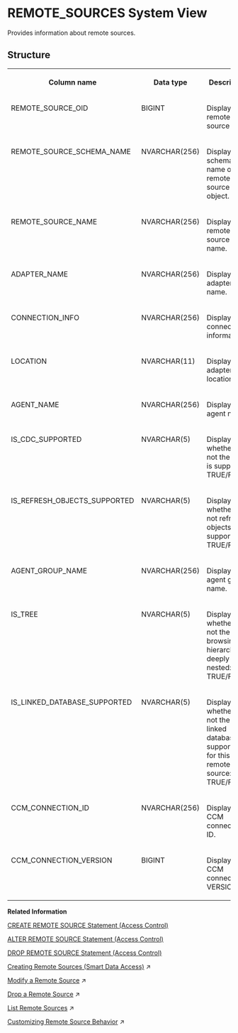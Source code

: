 <!-- loio20ccdd3975191014af6fc087f30c56da -->

# REMOTE\_SOURCES System View

Provides information about remote sources.



<a name="loio20ccdd3975191014af6fc087f30c56da___r_e_m_o_t_e__s_o_u_r_c_e_s_1struct_REMOTE_SOURCES"/>

## Structure


<table>
<tr>
<th valign="top">

Column name



</th>
<th valign="top">

Data type



</th>
<th valign="top">

Description



</th>
</tr>
<tr>
<td valign="top">

REMOTE\_SOURCE\_OID



</td>
<td valign="top">

BIGINT



</td>
<td valign="top">

Displays the remote source OID..



</td>
</tr>
<tr>
<td valign="top">

REMOTE\_SOURCE\_SCHEMA\_NAME



</td>
<td valign="top">

NVARCHAR\(256\)



</td>
<td valign="top">

Displays the schema name of the remote source object.



</td>
</tr>
<tr>
<td valign="top">

REMOTE\_SOURCE\_NAME



</td>
<td valign="top">

NVARCHAR\(256\)



</td>
<td valign="top">

Displays the remote source name.



</td>
</tr>
<tr>
<td valign="top">

ADAPTER\_NAME



</td>
<td valign="top">

NVARCHAR\(256\)



</td>
<td valign="top">

Displays the adapter name.



</td>
</tr>
<tr>
<td valign="top">

CONNECTION\_INFO



</td>
<td valign="top">

NVARCHAR\(256\)



</td>
<td valign="top">

Displays the connection information.



</td>
</tr>
<tr>
<td valign="top">

LOCATION



</td>
<td valign="top">

NVARCHAR\(11\)



</td>
<td valign="top">

Displays the adapter location



</td>
</tr>
<tr>
<td valign="top">

AGENT\_NAME



</td>
<td valign="top">

NVARCHAR\(256\)



</td>
<td valign="top">

Displays the agent name.



</td>
</tr>
<tr>
<td valign="top">

IS\_CDC\_SUPPORTED



</td>
<td valign="top">

NVARCHAR\(5\)



</td>
<td valign="top">

Displays whether or not the CDC is supported: TRUE/FALSE.



</td>
</tr>
<tr>
<td valign="top">

IS\_REFRESH\_OBJECTS\_SUPPORTED



</td>
<td valign="top">

NVARCHAR\(5\)



</td>
<td valign="top">

Displays whether or not refresh objects is supported: TRUE/FALSE.



</td>
</tr>
<tr>
<td valign="top">

AGENT\_GROUP\_NAME



</td>
<td valign="top">

NVARCHAR\(256\)



</td>
<td valign="top">

Displays the agent group name.



</td>
</tr>
<tr>
<td valign="top">

IS\_TREE



</td>
<td valign="top">

NVARCHAR\(5\)



</td>
<td valign="top">

Displays whether or not the browsing hierarchy is deeply nested: TRUE/FALSE.



</td>
</tr>
<tr>
<td valign="top">

IS\_LINKED\_DATABASE\_SUPPORTED



</td>
<td valign="top">

NVARCHAR\(5\)



</td>
<td valign="top">

Displays whether or not the linked database is supported for this remote source: TRUE/FALSE.



</td>
</tr>
<tr>
<td valign="top">

CCM\_CONNECTION\_ID



</td>
<td valign="top">

NVARCHAR\(256\)



</td>
<td valign="top">

Displays the CCM connection ID.



</td>
</tr>
<tr>
<td valign="top">

CCM\_CONNECTION\_VERSION



</td>
<td valign="top">

BIGINT



</td>
<td valign="top">

Displays the CCM connection VERSION.



</td>
</tr>
</table>

**Related Information**  


[CREATE REMOTE SOURCE Statement \(Access Control\)](../../010-SQL-Reference/012-SQL-Statements/create-remote-source-statement-access-control-20d4834.md "Defines an external data source that can connect to the SAP HANA database.")

[ALTER REMOTE SOURCE Statement \(Access Control\)](../../010-SQL-Reference/012-SQL-Statements/alter-remote-source-statement-access-control-f423eb4.md "Modifies the configuration of an external data source that is connected to an SAP HANA database.")

[DROP REMOTE SOURCE Statement \(Access Control\)](../../010-SQL-Reference/012-SQL-Statements/drop-remote-source-statement-access-control-20d7332.md "Removes an existing remote source.")

[Creating Remote Sources (Smart Data Access)](https://help.sap.com/viewer/b6c0184b46cc424b9bcce8e6aae02f97/2023_2_QRC/en-US/e8274a1cf62b4aa5b58f261bc904a4af.html "Create a smart data access remote source using SQL syntax or the SAP HANA database explorer.") :arrow_upper_right:

[Modify a Remote Source](https://help.sap.com/viewer/b6c0184b46cc424b9bcce8e6aae02f97/2023_2_QRC/en-US/f523d7ab9d134a41b3bda1a603e82c4e.html "Modify an existing remote source.") :arrow_upper_right:

[Drop a Remote Source](https://help.sap.com/viewer/b6c0184b46cc424b9bcce8e6aae02f97/2023_2_QRC/en-US/62e8556f45d443998bd86552f8398978.html "Remove an existing remote source.") :arrow_upper_right:

[List Remote Sources](https://help.sap.com/viewer/b6c0184b46cc424b9bcce8e6aae02f97/2023_2_QRC/en-US/924e41fc417741fb9920705f15a8fbe0.html "Provides a list of remote sources you have privilege to.") :arrow_upper_right:

[Customizing Remote Source Behavior](https://help.sap.com/viewer/b6c0184b46cc424b9bcce8e6aae02f97/2023_2_QRC/en-US/0a97fa4dbb3649ccaab43bcaee95345f.html "The supported behaviors of an SAP HANA smart data access remote source may not be the same as those of the local SAP HANA Cloud, SAP HANA database. Smart data access provides a set of customizable properties, capabilities, functions, and data types to help address these differences.") :arrow_upper_right:

